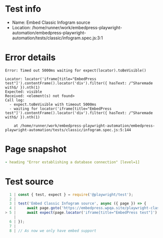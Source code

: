 # Test info

- Name: Embed Classic Infogram source
- Location: /home/runner/work/embedpress-playwright-automation/embedpress-playwright-automation/tests/classic/infogram.spec.js:3:1

# Error details

```
Error: Timed out 5000ms waiting for expect(locator).toBeVisible()

Locator: locator('iframe[title="EmbedPress test"]').contentFrame().locator('div').filter({ hasText: /^Sharemade with$/ }).nth(1)
Expected: visible
Received: <element(s) not found>
Call log:
  - expect.toBeVisible with timeout 5000ms
  - waiting for locator('iframe[title="EmbedPress test"]').contentFrame().locator('div').filter({ hasText: /^Sharemade with$/ }).nth(1)

    at /home/runner/work/embedpress-playwright-automation/embedpress-playwright-automation/tests/classic/infogram.spec.js:5:144
```

# Page snapshot

```yaml
- heading "Error establishing a database connection" [level=1]
```

# Test source

```ts
  1 | const { test, expect } = require('@playwright/test');
  2 |
  3 | test('Embed Classic Infogram source', async ({ page }) => {
  4 |     await page.goto('https://embedpress.wpqa.site/playwright-classic-editor/classic-infogram/');
> 5 |     await expect(page.locator('iframe[title="EmbedPress test"]').contentFrame().locator('div').filter({ hasText: /^Sharemade with$/ }).nth(1)).toBeVisible();
    |                                                                                                                                                ^ Error: Timed out 5000ms waiting for expect(locator).toBeVisible()
  6 | });
  7 |
  8 | // As now we only have embed support 
```